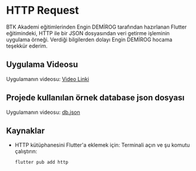 # HTTP Request

BTK Akademi eğitimlerinden Engin DEMİROG tarafından hazırlanan Flutter eğitimindeki, HTTP ile bir JSON dosyasından veri getirme işleminin uygulama örneği. Verdiği bilgilerden dolayı Engin DEMİROG hocama teşekkür ederim.

## Uygulama Videosu

Uygulamanın videosu: [Video Linki](https://drive.google.com/file/d/1IeuScbVkli9-Qw-lUvDPfLj9oGOunpXR/view?usp=sharing)

## Projede kullanılan örnek database json dosyası
Uygulamanın videosu: [db.json](https://drive.google.com/file/d/1UnrFf9Vh_yrH0rTgNYlcDz4JMf-3g6xd/view?usp=sharing)

## Kaynaklar

- HTTP kütüphanesini Flutter'a eklemek için:
  Terminali açın ve şu komutu çalıştırın:
  ```bash
  flutter pub add http
